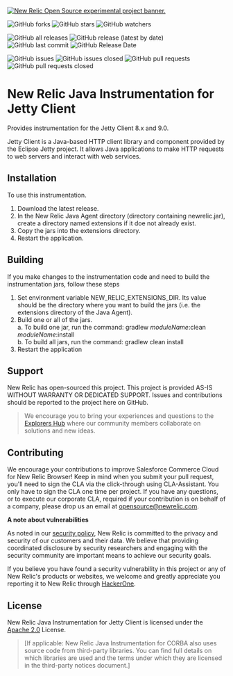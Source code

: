 <a href="https://opensource.newrelic.com/oss-category/#new-relic-experimental"><picture><source media="(prefers-color-scheme: dark)" srcset="https://github.com/newrelic/opensource-website/raw/main/src/images/categories/dark/Experimental.png"><source media="(prefers-color-scheme: light)" srcset="https://github.com/newrelic/opensource-website/raw/main/src/images/categories/Experimental.png"><img alt="New Relic Open Source experimental project banner." src="https://github.com/newrelic/opensource-website/raw/main/src/images/categories/Experimental.png"></picture></a>


![GitHub forks](https://img.shields.io/github/forks/newrelic-experimental/newrelic-java-jetty-client?style=social)
![GitHub stars](https://img.shields.io/github/stars/newrelic-experimental/newrelic-java-jetty-client?style=social)
![GitHub watchers](https://img.shields.io/github/watchers/newrelic-experimental/newrelic-java-jetty-client?style=social)

![GitHub all releases](https://img.shields.io/github/downloads/newrelic-experimental/newrelic-java-jetty-client/total)
![GitHub release (latest by date)](https://img.shields.io/github/v/release/newrelic-experimental/newrelic-java-jetty-client)  
![GitHub last commit](https://img.shields.io/github/last-commit/newrelic-experimental/newrelic-java-jetty-client)
![GitHub Release Date](https://img.shields.io/github/release-date/newrelic-experimental/newrelic-java-jetty-client)


![GitHub issues](https://img.shields.io/github/issues/newrelic-experimental/newrelic-java-jetty-client)
![GitHub issues closed](https://img.shields.io/github/issues-closed/newrelic-experimental/newrelic-java-jetty-client)
![GitHub pull requests](https://img.shields.io/github/issues-pr/newrelic-experimental/newrelic-java-jetty-client)
![GitHub pull requests closed](https://img.shields.io/github/issues-pr-closed/newrelic-experimental/newrelic-java-jetty-client)



# New Relic Java Instrumentation for Jetty Client

Provides instrumentation for the Jetty Client 8.x and 9.0.

Jetty Client is a Java-based HTTP client library and component provided by the Eclipse Jetty project. It allows Java applications to make HTTP requests to web servers and interact with web services.

## Installation

To use this instrumentation.   
1. Download the latest release.    
2. In the New Relic Java Agent directory (directory containing newrelic.jar), create a directory named extensions if it doe not already exist.   
3. Copy the jars into the extensions directory.   
4. Restart the application.   


## Building

If you make changes to the instrumentation code and need to build the instrumentation jars, follow these steps
1. Set environment variable NEW_RELIC_EXTENSIONS_DIR.  Its value should be the directory where you want to build the jars (i.e. the extensions directory of the Java Agent).   
2. Build one or all of the jars.   
a. To build one jar, run the command:  gradlew _moduleName_:clean  _moduleName_:install    
b. To build all jars, run the command: gradlew clean install
3. Restart the application

## Support

New Relic has open-sourced this project. This project is provided AS-IS WITHOUT WARRANTY OR DEDICATED SUPPORT. Issues and contributions should be reported to the project here on GitHub.

>We encourage you to bring your experiences and questions to the [Explorers Hub](https://discuss.newrelic.com) where our community members collaborate on solutions and new ideas.

## Contributing

We encourage your contributions to improve Salesforce Commerce Cloud for New Relic Browser! Keep in mind when you submit your pull request, you'll need to sign the CLA via the click-through using CLA-Assistant. You only have to sign the CLA one time per project. If you have any questions, or to execute our corporate CLA, required if your contribution is on behalf of a company, please drop us an email at opensource@newrelic.com.

**A note about vulnerabilities**

As noted in our [security policy](../../security/policy), New Relic is committed to the privacy and security of our customers and their data. We believe that providing coordinated disclosure by security researchers and engaging with the security community are important means to achieve our security goals.

If you believe you have found a security vulnerability in this project or any of New Relic's products or websites, we welcome and greatly appreciate you reporting it to New Relic through [HackerOne](https://hackerone.com/newrelic).

## License

New Relic Java Instrumentation for Jetty Client is licensed under the [Apache 2.0](http://apache.org/licenses/LICENSE-2.0.txt) License.

>[If applicable: New Relic Java Instrumentation for CORBA also uses source code from third-party libraries. You can find full details on which libraries are used and the terms under which they are licensed in the third-party notices document.]
